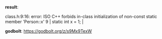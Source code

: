 **result**:
 
class.h:9:16: error: ISO C++ forbids in-class initialization of non-const static member 'Person::x'
    9 |     static int x = 1;
      |  
 
**godbolt**: https://godbolt.org/z/s9Mx9TexW
